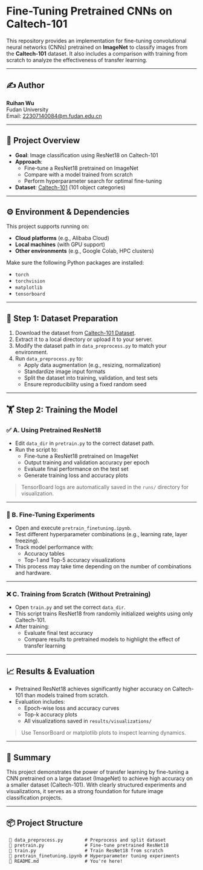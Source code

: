 # Fine-Tuning Pretrained CNNs on Caltech-101

This repository provides an implementation for fine-tuning convolutional neural networks (CNNs) pretrained on **ImageNet** to classify images from the **Caltech-101** dataset. It also includes a comparison with training from scratch to analyze the effectiveness of transfer learning.

---

## ✍️ Author

**Ruihan Wu**  
Fudan University  
Email: [22307140084@m.fudan.edu.cn](mailto:22307140084@m.fudan.edu.cn)

---

## 📁 Project Overview

- **Goal**: Image classification using ResNet18 on Caltech-101
- **Approach**:
  - Fine-tune a ResNet18 pretrained on ImageNet
  - Compare with a model trained from scratch
  - Perform hyperparameter search for optimal fine-tuning
- **Dataset**: [Caltech-101](https://data.caltech.edu/records/mzrjq-6wc02) (101 object categories)

---

## ⚙️ Environment & Dependencies

This project supports running on:
- **Cloud platforms** (e.g., Alibaba Cloud)
- **Local machines** (with GPU support)
- **Other environments** (e.g., Google Colab, HPC clusters)

Make sure the following Python packages are installed:
- `torch`
- `torchvision`
- `matplotlib`
- `tensorboard`

---

## 🧹 Step 1: Dataset Preparation

1. Download the dataset from [Caltech-101 Dataset](https://data.caltech.edu/records/mzrjq-6wc02).
2. Extract it to a local directory or upload it to your server.
3. Modify the dataset path in `data_preprocess.py` to match your environment.
4. Run `data_preprocess.py` to:
   - Apply data augmentation (e.g., resizing, normalization)
   - Standardize image input formats
   - Split the dataset into training, validation, and test sets
   - Ensure reproducibility using a fixed random seed

---

## 🏋️ Step 2: Training the Model

### ✅ A. Using Pretrained ResNet18

- Edit `data_dir` in `pretrain.py` to the correct dataset path.
- Run the script to:
  - Fine-tune a ResNet18 pretrained on ImageNet
  - Output training and validation accuracy per epoch
  - Evaluate final performance on the test set
  - Generate training loss and accuracy plots

> TensorBoard logs are automatically saved in the `runs/` directory for visualization.

---

### 🔧 B. Fine-Tuning Experiments

- Open and execute `pretrain_finetuning.ipynb`.
- Test different hyperparameter combinations (e.g., learning rate, layer freezing).
- Track model performance with:
  - Accuracy tables
  - Top-1 and Top-5 accuracy visualizations
- This process may take time depending on the number of combinations and hardware.

---

### ❌ C. Training from Scratch (Without Pretraining)

- Open `train.py` and set the correct `data_dir`.
- This script trains ResNet18 from randomly initialized weights using only Caltech-101.
- After training:
  - Evaluate final test accuracy
  - Compare results to pretrained models to highlight the effect of transfer learning

---

## 📈 Results & Evaluation

- Pretrained ResNet18 achieves significantly higher accuracy on Caltech-101 than models trained from scratch.
- Evaluation includes:
  - Epoch-wise loss and accuracy curves
  - Top-k accuracy plots
  - All visualizations saved in `results/visualizations/`

> Use TensorBoard or matplotlib plots to inspect learning dynamics.

---

## 🧠 Summary

This project demonstrates the power of transfer learning by fine-tuning a CNN pretrained on a large dataset (ImageNet) to achieve high accuracy on a smaller dataset (Caltech-101). With clearly structured experiments and visualizations, it serves as a strong foundation for future image classification projects.

---

## 📦 Project Structure

```plaintext
 📜 data_preprocess.py        # Preprocess and split dataset
 📜 pretrain.py               # Fine-tune pretrained ResNet18
 📜 train.py                  # Train ResNet18 from scratch
 📜 pretrain_finetuning.ipynb # Hyperparameter tuning experiments
 📜 README.md                 # You're here!
